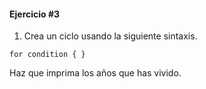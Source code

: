 #### Ejercicio #3

1. Crea un ciclo usando la siguiente sintaxis.
```
for condition { }
```
Haz que imprima los años que has vivido.